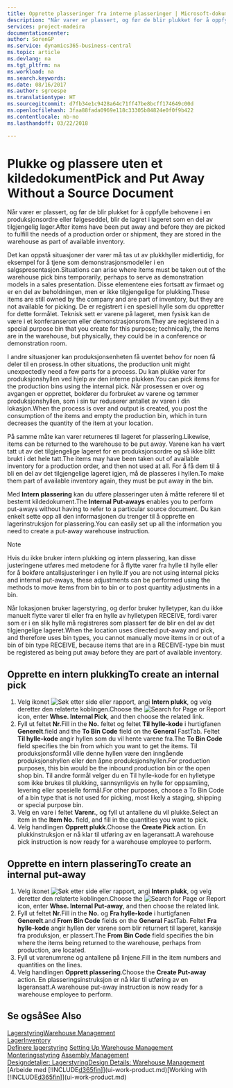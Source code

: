 ```yaml
---
title: Opprette plasseringer fra interne plasseringer | Microsoft-dokumentasjon
description: "Når varer er plassert, og før de blir plukket for å oppfylle behovene i en produksjonsordre eller følgeseddel, blir de lagret i lageret som en del av tilgjengelig lager."
services: project-madeira
documentationcenter: 
author: SorenGP
ms.service: dynamics365-business-central
ms.topic: article
ms.devlang: na
ms.tgt_pltfrm: na
ms.workload: na
ms.search.keywords: 
ms.date: 08/16/2017
ms.author: sgroespe
ms.translationtype: HT
ms.sourcegitcommit: d7fb34e1c9428a64c71ff47be8bcff174649c00d
ms.openlocfilehash: 3faa88fada0969e118c33305b84824e0f0f9b422
ms.contentlocale: nb-no
ms.lasthandoff: 03/22/2018

---
```

# <a name="pick-and-put-away-without-a-source-document"></a><span data-ttu-id="3359b-103">Plukke og plassere uten et kildedokument</span><span class="sxs-lookup"><span data-stu-id="3359b-103">Pick and Put Away Without a Source Document</span></span>
<span data-ttu-id="3359b-104">Når varer er plassert, og før de blir plukket for å oppfylle behovene i en produksjonsordre eller følgeseddel, blir de lagret i lageret som en del av tilgjengelig lager.</span><span class="sxs-lookup"><span data-stu-id="3359b-104">After items have been put away and before they are picked to fulfill the needs of a production order or shipment, they are stored in the warehouse as part of available inventory.</span></span>  

<span data-ttu-id="3359b-105">Det kan oppstå situasjoner der varer må tas ut av plukkhyller midlertidig, for eksempel for å tjene som demonstrasjonsmodeller i en salgspresentasjon.</span><span class="sxs-lookup"><span data-stu-id="3359b-105">Situations can arise where items must be taken out of the warehouse pick bins temporarily, perhaps to serve as demonstration models in a sales presentation.</span></span> <span data-ttu-id="3359b-106">Disse elementene eies fortsatt av firmaet og er en del av beholdningen, men er ikke tilgjengelige for plukking.</span><span class="sxs-lookup"><span data-stu-id="3359b-106">These items are still owned by the company and are part of inventory, but they are not available for picking.</span></span> <span data-ttu-id="3359b-107">De er registrert i en spesiell hylle som du oppretter for dette formålet. Teknisk sett er varene på lageret, men fysisk kan de være i et konferanserom eller demonstrasjonsrom.</span><span class="sxs-lookup"><span data-stu-id="3359b-107">They are registered in a special purpose bin that you create for this purpose; technically, the items are in the warehouse, but physically, they could be in a conference or demonstration room.</span></span>  

<span data-ttu-id="3359b-108">I andre situasjoner kan produksjonsenheten få uventet behov for noen få deler til en prosess.</span><span class="sxs-lookup"><span data-stu-id="3359b-108">In other situations, the production unit might unexpectedly need a few parts for a process.</span></span> <span data-ttu-id="3359b-109">Du kan plukke varer for produksjonshyllen ved hjelp av den interne plukken.</span><span class="sxs-lookup"><span data-stu-id="3359b-109">You can pick items for the production bins using the internal pick.</span></span> <span data-ttu-id="3359b-110">Når prosessen er over og avgangen er opprettet, bokfører du forbruket av varene og tømmer produksjonshyllen, som i sin tur reduserer antallet av varen i din lokasjon.</span><span class="sxs-lookup"><span data-stu-id="3359b-110">When the process is over and output is created, you post the consumption of the items and empty the production bin, which in turn decreases the quantity of the item at your location.</span></span>  

<span data-ttu-id="3359b-111">På samme måte kan varer returneres til lageret for plassering.</span><span class="sxs-lookup"><span data-stu-id="3359b-111">Likewise, items can be returned to the warehouse to be put away.</span></span> <span data-ttu-id="3359b-112">Varene kan ha vært tatt ut av det tilgjengelige lageret for en produksjonsordre og så ikke blitt brukt i det hele tatt.</span><span class="sxs-lookup"><span data-stu-id="3359b-112">The items may have been taken out of available inventory for a production order, and then not used at all.</span></span> <span data-ttu-id="3359b-113">For å få dem til å bli en del av det tilgjengelige lageret igjen, må de plasseres i hyllen.</span><span class="sxs-lookup"><span data-stu-id="3359b-113">To make them part of available inventory again, they must be put away in the bin.</span></span>  

<span data-ttu-id="3359b-114">Med **Intern plassering** kan du utføre plasseringer uten å måtte referere til et bestemt kildedokument.</span><span class="sxs-lookup"><span data-stu-id="3359b-114">The **Internal Put-aways** enables you to perform put-aways without having to refer to a particular source document.</span></span> <span data-ttu-id="3359b-115">Du kan enkelt sette opp all den informasjonen du trenger til å opprette en lagerinstruksjon for plassering.</span><span class="sxs-lookup"><span data-stu-id="3359b-115">You can easily set up all the information you need to create a put-away warehouse instruction.</span></span>  

> [!NOTE]  
>  <span data-ttu-id="3359b-116">Hvis du ikke bruker intern plukking og intern plassering, kan disse justeringene utføres med metodene for å flytte varer fra hylle til hylle eller for å bokføre antallsjusteringer i en hylle.</span><span class="sxs-lookup"><span data-stu-id="3359b-116">If you are not using internal picks and internal put-aways, these adjustments can be performed using the methods to move items from bin to bin or to post quantity adjustments in a bin.</span></span>  
>   
>  <span data-ttu-id="3359b-117">Når lokasjonen bruker lagerstyring, og derfor bruker hylletyper, kan du ikke manuelt flytte varer til eller fra en hylle av hylletypen RECEIVE, fordi varer som er i en slik hylle må registreres som plassert før de blir en del av det tilgjengelige lageret.</span><span class="sxs-lookup"><span data-stu-id="3359b-117">When the location uses directed put-away and pick, and therefore uses bin types, you cannot manually move items in or out of a bin of bin type RECEIVE, because items that are in a RECEIVE-type bin must be registered as being put away before they are part of available inventory.</span></span>  

## <a name="to-create-an-internal-pick"></a><span data-ttu-id="3359b-118">Opprette en intern plukking</span><span class="sxs-lookup"><span data-stu-id="3359b-118">To create an internal pick</span></span>  
1.  <span data-ttu-id="3359b-119">Velg ikonet ![Søk etter side eller rapport](media/ui-search/search_small.png "Søk etter side eller rapport"), angi **Intern plukk**, og velg deretter den relaterte koblingen.</span><span class="sxs-lookup"><span data-stu-id="3359b-119">Choose the ![Search for Page or Report](media/ui-search/search_small.png "Search for Page or Report icon") icon, enter **Whse. Internal Pick**, and then choose the related link.</span></span>  
2.  <span data-ttu-id="3359b-120">Fyll ut feltet **Nr.**</span><span class="sxs-lookup"><span data-stu-id="3359b-120">Fill in the **No.**</span></span> <span data-ttu-id="3359b-121">feltet og feltet **Til hylle-kode** i hurtigfanen **Generelt**.</span><span class="sxs-lookup"><span data-stu-id="3359b-121">field and the **To Bin Code** field on the **General** FastTab.</span></span> <span data-ttu-id="3359b-122">Feltet **Til hylle-kode** angir hyllen som du vil hente varene fra.</span><span class="sxs-lookup"><span data-stu-id="3359b-122">The **To Bin Code** field specifies the bin from which you want to get the items.</span></span> <span data-ttu-id="3359b-123">Til produksjonsformål ville denne hyllen være den inngående produksjonshyllen eller den åpne produksjonshyllen.</span><span class="sxs-lookup"><span data-stu-id="3359b-123">For production purposes, this bin would be the inbound production bin or the open shop bin.</span></span> <span data-ttu-id="3359b-124">Til andre formål velger du en Til hylle-kode for en hylletype som ikke brukes til plukking, sannsynligvis en hylle for oppsamling, levering eller spesielle formål.</span><span class="sxs-lookup"><span data-stu-id="3359b-124">For other purposes, choose a To Bin Code of a bin type that is not used for picking, most likely a staging, shipping or special purpose bin.</span></span>  
3.  <span data-ttu-id="3359b-125">Velg en vare i feltet **Varenr.**, og fyll ut antallene du vil plukke.</span><span class="sxs-lookup"><span data-stu-id="3359b-125">Select an item in the **Item No.** field, and fill in the quantities you want to pick.</span></span>  
4. <span data-ttu-id="3359b-126">Velg handlingen **Opprett plukk**.</span><span class="sxs-lookup"><span data-stu-id="3359b-126">Choose the **Create Pick** action.</span></span> <span data-ttu-id="3359b-127">En plukkinstruksjon er nå klar til utføring av en lageransatt.</span><span class="sxs-lookup"><span data-stu-id="3359b-127">A warehouse pick instruction is now ready for a warehouse employee to perform.</span></span>  

## <a name="to-create-an-internal-put-away"></a><span data-ttu-id="3359b-128">Opprette en intern plassering</span><span class="sxs-lookup"><span data-stu-id="3359b-128">To create an internal put-away</span></span>  
1.  <span data-ttu-id="3359b-129">Velg ikonet ![Søk etter side eller rapport](media/ui-search/search_small.png "Søk etter side eller rapport"), angi **Intern plukk**, og velg deretter den relaterte koblingen.</span><span class="sxs-lookup"><span data-stu-id="3359b-129">Choose the ![Search for Page or Report](media/ui-search/search_small.png "Search for Page or Report icon") icon, enter **Whse. Internal Put-away**, and then choose the related link.</span></span>  
2.  <span data-ttu-id="3359b-130">Fyll ut feltet **Nr.**</span><span class="sxs-lookup"><span data-stu-id="3359b-130">Fill in the **No.**</span></span> <span data-ttu-id="3359b-131">og **Fra hylle-kode** i hurtigfanen **Generelt**.</span><span class="sxs-lookup"><span data-stu-id="3359b-131">and **From Bin Code** fields on the **General** FastTab.</span></span> <span data-ttu-id="3359b-132">Feltet **Fra hylle-kode** angir hyllen der varene som blir returnert til lageret, kanskje fra produksjon, er plassert.</span><span class="sxs-lookup"><span data-stu-id="3359b-132">The **From Bin Code** field specifies the bin where the items being returned to the warehouse, perhaps from production, are located.</span></span>  
3.  <span data-ttu-id="3359b-133">Fyll ut varenumrene og antallene på linjene.</span><span class="sxs-lookup"><span data-stu-id="3359b-133">Fill in the item numbers and quantities on the lines.</span></span>  
4.  <span data-ttu-id="3359b-134">Velg handlingen **Opprett plassering**.</span><span class="sxs-lookup"><span data-stu-id="3359b-134">Choose the **Create Put-away** action.</span></span> <span data-ttu-id="3359b-135">En plasseringsinstruksjon er nå klar til utføring av en lageransatt.</span><span class="sxs-lookup"><span data-stu-id="3359b-135">A warehouse put-away instruction is now ready for a warehouse employee to perform.</span></span>  

## <a name="see-also"></a><span data-ttu-id="3359b-136">Se også</span><span class="sxs-lookup"><span data-stu-id="3359b-136">See Also</span></span>  
[<span data-ttu-id="3359b-137">Lagerstyring</span><span class="sxs-lookup"><span data-stu-id="3359b-137">Warehouse Management</span></span>](warehouse-manage-warehouse.md)  
[<span data-ttu-id="3359b-138">Lager</span><span class="sxs-lookup"><span data-stu-id="3359b-138">Inventory</span></span>](inventory-manage-inventory.md)  
<span data-ttu-id="3359b-139">[Definere lagerstyring](warehouse-setup-warehouse.md)   </span><span class="sxs-lookup"><span data-stu-id="3359b-139">[Setting Up Warehouse Management](warehouse-setup-warehouse.md)   </span></span>  
<span data-ttu-id="3359b-140">[Monteringsstyring](assembly-assemble-items.md)  </span><span class="sxs-lookup"><span data-stu-id="3359b-140">[Assembly Management](assembly-assemble-items.md)  </span></span>  
[<span data-ttu-id="3359b-141">Designdetaljer: Lagerstyring</span><span class="sxs-lookup"><span data-stu-id="3359b-141">Design Details: Warehouse Management</span></span>](design-details-warehouse-management.md)  
<span data-ttu-id="3359b-142">[Arbeide med [!INCLUDE[d365fin](includes/d365fin_md.md)]](ui-work-product.md)</span><span class="sxs-lookup"><span data-stu-id="3359b-142">[Working with [!INCLUDE[d365fin](includes/d365fin_md.md)]](ui-work-product.md)</span></span>


